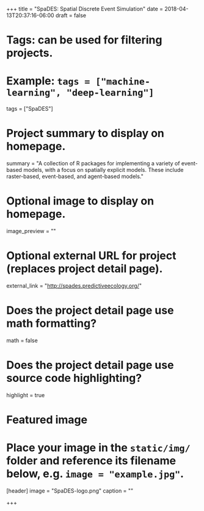 +++
title = "SpaDES: Spatial Discrete Event Simulation"
date = 2018-04-13T20:37:16-06:00
draft = false

# Tags: can be used for filtering projects.
# Example: `tags = ["machine-learning", "deep-learning"]`
tags = ["SpaDES"]

# Project summary to display on homepage.
summary = "A collection of R packages for implementing a variety of event-based models, with a focus on spatially explicit models. These include raster-based, event-based, and agent-based models."

# Optional image to display on homepage.
image_preview = ""

# Optional external URL for project (replaces project detail page).
external_link = "http://spades.predictiveecology.org/"

# Does the project detail page use math formatting?
math = false

# Does the project detail page use source code highlighting?
highlight = true

# Featured image
# Place your image in the `static/img/` folder and reference its filename below, e.g. `image = "example.jpg"`.
[header]
image = "SpaDES-logo.png"
caption = ""

+++

